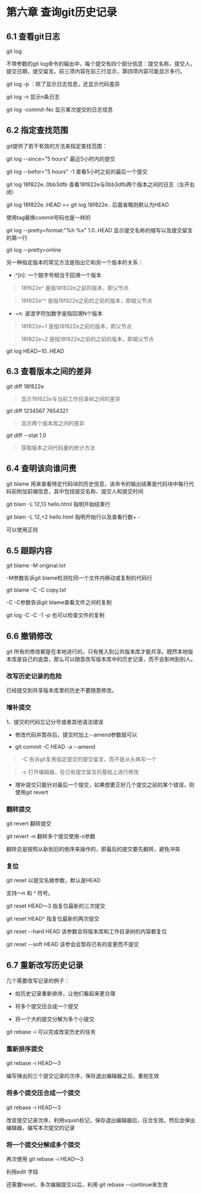 # 第六章 查询git历史记录

##  6.1 查看git日志

git log

不带参数的git log命令的输出中，每个提交有四个部分信息：提交名称，提交人，提交日期，提交留言。前三项内容在前三行显示，第四项内容可能显示多行。

git log -p ：除了显示日志信息，还显示代码差异

git log -n 显示n条日志

git log -commit-No 显示某次提交的日志信息

## 6.2 指定查找范围

git提供了若干有效的方法来指定查找范围：

git log --since="5 hours"  最近5小时内的提交

git log --befor="5 hours" -1  查看5小时之前的最后一个提交

git log 18f822e..0bb3dfb  查看18f822e与0bb3dfb两个版本之间的日志（左开右闭）

git log 18f822e..HEAD == git log 18f822e..    后面省略则默认为HEAD

使用tag替换commit号码也是一样的

git log --pretty=format:"%h %s" 1.0..HEAD   显示提交名称的缩写以及提交留言的第一行

git log --pretty=online

另一种指定版本的常见方法是指出它和另一个版本的关系：

* ^[n]: 一个脱字号相当于回溯一个版本

> 18f822e^ 是指18f822e之前的版本，即父节点

> 18f822e^^ 是指18f822e之前的之前的版本，即祖父节点

* ~n: 波浪字符加数字是指回溯N个版本

> 18f822e~1 是指18f822e之前的版本，即父节点

> 18f822e~2 是指18f822e之前的之前的版本，即祖父节点

git log HEAD~10..HEAD

## 6.3 查看版本之间的差异

git diff 18f822e

> 显示18f822e与当前工作目录树之间的差异

git diff 1234567 7654321

> 显示两个版本库之间的差异

git diff --stat 1.0

> 获取版本之间代码量的统计方法

## 6.4 查明该向谁问责

git blame 用来查看特定代码块的历史信息，该命令的输出结果是代码块中每行代码前附加前缀信息，其中包括提交名称、提交人和提交时间

git blam -L 12,13 hello.html 指明开始结束行

git blam -L 12,+2 hello.html 指明开始行以及查看行数+ -

可以使用正则

## 6.5 跟踪内容

git blame -M original.txt 

-M参数告诉git blame检测在同一个文件内移动或复制的代码行

git blame -C -C copy.txt

-C -C参数告诉git blame查看文件之间的复制

git log -C -C -1 -p 也可以检查文件的复制

## 6.6 撤销修改

git 所有的修改都是在本地进行的，只有推入到公共版本库才能共享。既然本地版本库是自己的底盘，那么可以随意改写版本库中的历史记录，而不会影响到别人。

### 改写历史记录的危险

已经提交到共享版本库里的历史不要随意修改。

### 增补提交

1、提交的代码忘记分号或者其他语法错误

* 修改代码并暂存后，提交时加上--amend参数就可以

* git commit -C HEAD -a --amend

> -C 告诉git复用指定提交的提交留言，而不是从头再写一个

> -c 打开编辑器，在已有提交留言的基础上进行修改

* 增补提交只能针对最后一个提交，如果想更正好几个提交之前的某个错误，则使用git revert

### 翻转提交

git revert 翻转提交

git revert -n 翻转多个提交使用-n参数

翻转总是按照从新到旧的倒序来操作的，即最后的提交要先翻转，避免冲突

### 复位

git reset 以提交名做参数，默认是HEAD

支持～n 和 ^ 符号。 

git reset HEAD～3 指复位最新的三次提交

git reset HEAD^ 指复位最新的两次提交

git reset --hard HEAD  该参数会将版本库和工作目录树的内容都复位

git reset --soft HEAD 该参会会暂存已有的变更而不提交

## 6.7 重新改写历史记录

几个需要改写记录的例子：
 
* 给历史记录重新排序，让他们看起来更合理

* 将多个提交压合成一个提交

* 将一个大的提交分解为多个小提交

git rebase -i 可以完成改变历史的任务

### 重新排序提交

git rebase -i HEAD～3

编写弹出的三个提交记录的次序，保存退出编辑器之后，重拍生效

### 将多个提交压合成一个提交

git rebase -i HEAD～3

改变提交记录次序，利用sqush标记，保存退出编辑器后，压合生效。然后会弹出编辑器，编写本次提交的记录

### 将一个提交分解成多个提交

再次使用 git rebase -i HEAD～3

利用edit 字段

还需要reset，多次编辑提交以后，利用 git rebase  --continue来生效

